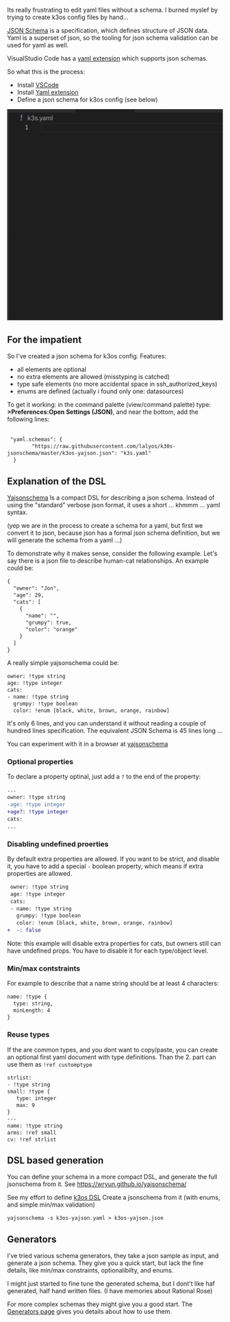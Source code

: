Its really frustrating to edit yaml files without a schema. I burned myslef by trying to create k3os config files by hand...

[JSON Schema](http://json-schema.org/draft-04/json-schema-core.html) is a specification, which defines structure of JSON data. Yaml is a superset of json, 
so the tooling for json schema validation can be used for yaml as well.

VisualStudio Code has a [yaml extension](https://github.com/redhat-developer/vscode-yaml)
which supports json schemas.

So what this is the process:
- Install [VSCode](https://code.visualstudio.com/download)
- Install [Yaml extension](https://marketplace.visualstudio.com/items?itemName=redhat.vscode-yaml)
- Define a json schema for k3os config (see below)

![demo](k3os-schema.gif)

## For the impatient

So I've created a json schema for k3os config. Features:

- all elements are optional
- no extra elements are allowed (misstyping is catched)
- type safe elements (no more accidental space in ssh_authorized_keys)
- enums are defined (actually i found only one: datasources)

To get it working: in the command palette (view/command palette) type:
**>Preferences:Open Settings (JSON)**, and near the bottom, add the following lines:

```

 "yaml.schemas": {
        "https://raw.githubusercontent.com/lalyos/k30s-jsonschema/master/k3os-yajson.json": "k3s.yaml"
  }
```

## Explanation of the DSL

[Yajsonschema](https://github.com/wryun/yajsonschema) Is a compact DSL for describing a json schema.
Instead of using the "standard" verbose json format, it uses a short ... khmmm ... yaml syntax. 

(yep we are in the process to create a schema for a yaml, but first we convert it to json, because json
has a formal json schema definition, but we will generate the schema from a yaml ...)

To demonstrate why it makes sense, consider the following example. Let's say there is a json file to 
describe human-cat relationships. An example could be:

```
{
  "owner": "Jon",
  "age": 29,
  "cats": [
    {
      "name": "",
      "grumpy": true,
      "color": "orange"
    }
  ]
}
```

A really simple yajsonschema could be: 
```
owner: !type string
age: !type integer
cats:
- name: !type string
  grumpy: !type boolean
  color: !enum [black, white, brown, orange, rainbow]
```

It's only 6 lines, and you can understand it without reading a couple of hundred lines specification.
The equivalent JSON Schema is 45 lines long ...

You can experiment with it in a browser at [yajsonschema](https://wryun.github.io/yajsonschema/)

### Optional properties

To declare a property optinal, just add a `?` to the end of the property:
```diff
...
owner: !type string
-age: !type integer
+age?: !type integer
cats:
...
```

### Disabling undefined proerties

By default extra properties are allowed. If you want to be strict, 
and disable it, you have to add a special `-` boolean property,
which means if extra properties are allowed.

```diff
 owner: !type string
 age: !type integer
 cats:
 - name: !type string
   grumpy: !type boolean
   color: !enum [black, white, brown, orange, rainbow]
+  -: false
```
Note: this example will disable extra properties for cats, but owners still can have undefined props.
You have to disable it for each type/object level.

### Min/max contstraints

For example to describe that a name string should be at least 4 characters:
```
name: !type {
  type: string,
  minLength: 4
}
```

### Reuse types

If the are common types, and you dont want to copy/paste, you can create an
optional first yaml document with type definitions. Than the 2. part can use them 
as `!ref customptype`

```
strlist:
- !type string
small: !type {
   type: integer
   max: 9
}
---
name: !type string
arms: !ref small
cv: !ref strlist
```

## DSL based generation

You can define your schema in a more compact DSL, and generate the full jsonschema from it.
See https://wryun.github.io/yajsonschema/

See my effort to define [k3os DSL](k3os-yajson.yaml)
Create a jsonschema from it (with enums, and simple min/max validation)
```
yajsonschema -s k3os-yajson.yaml > k3os-yajson.json
```

## Generators

I've tried various schema generators, they take a json sample as input, 
and generate a json schema. They give you a quick start, but lack the fine 
details, like min/max constraints, optionalibilty, and enums. 

I might just started to fine tune the generated schema, but I dont't like
haf generated, half hand written files. (I have memories about Rational Rose)

For more complex schemas they might give you a good start. The [Generators page](GENERATORS.md) gives you details about how to use them.